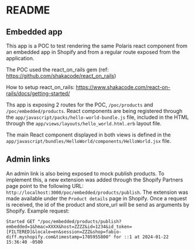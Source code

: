 # README

## Embedded app

This app is a POC to test rendering the same Polaris react component from an embedded app in Shopify and from a regular route exposed from the application.

The POC used the react_on_rails gem (ref: https://github.com/shakacode/react_on_rails)

How to setup react_on_rails: https://www.shakacode.com/react-on-rails/docs/getting-started/

Ths app is exposing 2 routes for the POC, `/poc/products` and `/poc/embedded/products`.
React components are being registered through the `app/javascript/packs/hello-world-bundle.js` file, included in the HTML through the `app/views/layouts/hello_world.html.erb` layout file.

The main React component displayed in both views is defined in the `app/javascript/bundles/HelloWorld/components/HelloWorld.jsx` file.

## Admin links

An admin link is also being exposed to mock publish products. To implement this, a new extension was added through the Shopify Partners page point to the following URL: `http://localhost:3000/poc/embedded/products/publish`. The extension was made available under the `Product details` page in Shopify.
Once a request is received, the id of the product and store_url will be send as arguments by Shopify.
Example request:
```
Started GET "/poc/embedded/products/publish?embedded=1&hmac=XXXX&host=ZZZZ&id=1234&id_token=[FILTERED]&locale=en&session=ZZZ&shop=fabio-diff.myshopify.com&timestamp=1705955800" for ::1 at 2024-01-22 15:36:40 -0500
```
